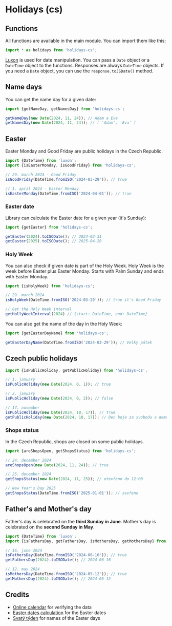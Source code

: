 # Holidays (cs)

## Functions

All functions are available in the main module. You can import them like this:

```javascript
import * as holidays from 'holidays-cs';
```

[Luxon](https://moment.github.io/luxon/) is used for date manipulation.
You can pass a `Date` object or a `DateTime` object to the functions.
Responses are always `DateTime` objects. If you need a `Date` object,
you can use the `response.toJSDate()` method.

## Name days

You can get the name day for a given date:

```javascript
import {getNameDay, getNamesDay} from 'holidays-cs';

getNameDay(new Date(2024, 11, 24)); // Adam a Eva
getNamesDay(new Date(2024, 11, 24)); // [ 'Adam', 'Eva' ]
```

## Easter

Easter Monday and Good Friday are public holidays in the Czech Republic.

```javascript
import {DateTime} from 'luxon';
import {isEasterMonday, isGoodFriday} from 'holidays-cs';

// 29. march 2024 - Good Friday
isGoodFriday(DateTime.fromISO('2024-03-29')); // true

// 1. april 2024 - Easter Monday
isEasterMonday(DateTime.fromISO('2024-04-01')); // true
```

### Easter date

Library can calculate the Easter date for a given year (it's Sunday):

```javascript
import {getEaster} from 'holidays-cs';

getEaster(2024).toISODate(); // 2024-03-31
getEaster(2025).toISODate(); // 2025-04-20
```

### Holy Week

You can also check if given date is part of the Holy Week.
Holy Week is the week before Easter plus Easter Monday.
Starts with Palm Sunday and ends with Easter Monday.

```javascript
import {isHolyWeek} from 'holidays-cs';

// 29. march 2024
isHolyWeek(DateTime.fromISO('2024-03-29')); // true it's Good Friday

// Get the Holy Week interval
getHollyWeekInterval(2024) // {start: DateTime, end: DateTime}
```

You can also get the name of the day in the Holy Week:

```javascript
import {getEasterDayName} from 'holidays-cs';

getEasterDayName(DateTime.fromISO('2024-03-29')); // Velký pátek
```

## Czech public holidays

```javascript
import {isPublicHoliday, getPublicHoliday} from 'holidays-cs';

// 1. january
isPublicHoliday(new Date(2024, 0, 1)); // true

// 2. january
isPublicHoliday(new Date(2024, 0, 2)); // false

// 17. november
isPublicHoliday(new Date(2024, 10, 17)); // true
getPublicHoliday(new Date(2024, 10, 17)); // Den boje za svobodu a demokracii (1939 a 1989)
```

### Shops status

In the Czech Republic, shops are closed on some public holidays.

```javascript
import {areShopsOpen, getShopsStatus} from 'holidays-cs';

// 24. december 2024
areShopsOpen(new Date(2024, 11, 24)); // true

// 25. december 2024
getShopsStatus(new Date(2024, 11, 25)); // otevřeno do 12:00

// New Year's Day 2025
getShopsStatus(DateTime.fromISO('2025-01-01')); // zavřeno
```

## Father's and Mother's day

Father's day is celebrated on the **third Sunday in June**.
Mother's day is celebrated on the **second Sunday in May**.

```javascript
import {DateTime} from 'luxon';
import {isFathersDay, getFathersDay, isMothersDay, getMothersDay} from 'holidays-cs';

// 16. june 2024
isFathersDay(DateTime.fromISO('2024-06-16')); // true
getFathersDay(2024).toISODate(); // 2024-06-16

// 12. may 2024
isMothersDay(DateTime.fromISO('2024-05-12')); // true
getMothersDay(2024).toISODate(); // 2024-05-12
```

## Credits

- [Online calendar](https://calendar.center/) for verifying the data
- [Easter dates calculation](https://github.com/paulzag/ZagZ-iCalendars) for the Easter dates
- [Svatý týden](https://cs.wikipedia.org/wiki/Svat%C3%BD_t%C3%BDden) for names of the Easter days
